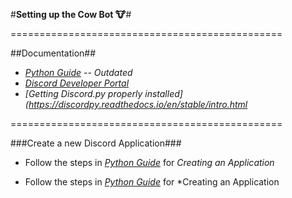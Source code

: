 #**Setting up the Cow Bot :cow:**#

===============================================

##Documentation##
* *[Python Guide](https://realpython.com/how-to-make-a-discord-bot-python/) -- Outdated*
* *[Discord Developer Portal](https://discord.com/developers/applications)*
* *[Getting Discord.py properly installed](https://discordpy.readthedocs.io/en/stable/intro.html*

===============================================

###Create a new Discord Application###

* Follow the steps in *[Python Guide](https://realpython.com/how-to-make-a-discord-bot-python/)* for *Creating an Application*

* Follow the steps in *[Python Guide](https://realpython.com/how-to-make-a-discord-bot-python/)* for *Creating an Application
